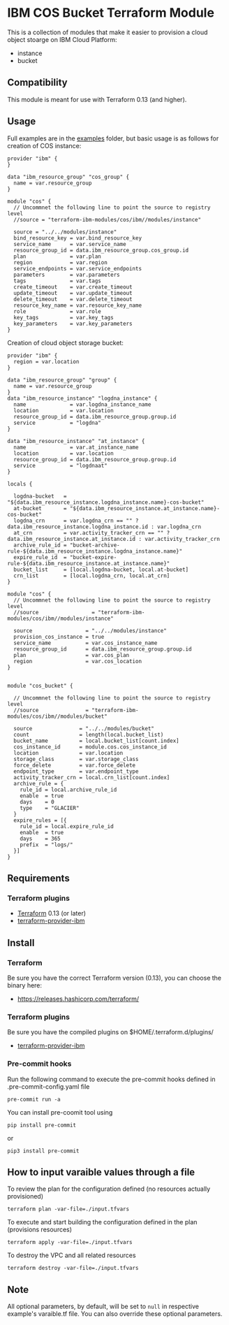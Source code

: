 # IBM COS Bucket Terraform Module

This is a collection of modules that make it easier to provision a cloud object stoarge on IBM Cloud Platform:

* instance
* bucket

## Compatibility

This module is meant for use with Terraform 0.13 (and higher).

## Usage

Full examples are in the [examples](./examples/) folder, but basic usage is as follows for creation of COS instance:


```hcl
provider "ibm" {
}

data "ibm_resource_group" "cos_group" {
  name = var.resource_group
}

module "cos" {
  // Uncommnet the following line to point the source to registry level
  //source = "terraform-ibm-modules/cos/ibm//modules/instance"

  source = "../../modules/instance"
  bind_resource_key = var.bind_resource_key
  service_name      = var.service_name
  resource_group_id = data.ibm_resource_group.cos_group.id
  plan              = var.plan
  region            = var.region
  service_endpoints = var.service_endpoints
  parameters        = var.parameters
  tags              = var.tags
  create_timeout    = var.create_timeout
  update_timeout    = var.update_timeout
  delete_timeout    = var.delete_timeout
  resource_key_name = var.resource_key_name
  role              = var.role
  key_tags          = var.key_tags
  key_parameters    = var.key_parameters
}

```

Creation of cloud object storage bucket:

```hcl
provider "ibm" {
  region = var.location
}

data "ibm_resource_group" "group" {
  name = var.resource_group
}
data "ibm_resource_instance" "logdna_instance" {
  name              = var.logdna_instance_name
  location          = var.location
  resource_group_id = data.ibm_resource_group.group.id
  service           = "logdna"
}

data "ibm_resource_instance" "at_instance" {
  name              = var.at_instance_name
  location          = var.location
  resource_group_id = data.ibm_resource_group.group.id
  service           = "logdnaat"
}

locals {

  logdna-bucket   = "${data.ibm_resource_instance.logdna_instance.name}-cos-bucket"
  at-bucket       = "${data.ibm_resource_instance.at_instance.name}-cos-bucket"
  logdna_crn      = var.logdna_crn == "" ? data.ibm_resource_instance.logdna_instance.id : var.logdna_crn
  at_crn          = var.activity_tracker_crn == "" ? data.ibm_resource_instance.at_instance.id : var.activity_tracker_crn
  archive_rule_id = "bucket-archive-rule-${data.ibm_resource_instance.logdna_instance.name}"
  expire_rule_id  = "bucket-expire-rule-${data.ibm_resource_instance.at_instance.name}"
  bucket_list     = [local.logdna-bucket, local.at-bucket]
  crn_list        = [local.logdna_crn, local.at_crn]
}

module "cos" {
  // Uncommnet the following line to point the source to registry level
  //source                 = "terraform-ibm-modules/cos/ibm//modules/instance"

  source                 = "../../modules/instance"
  provision_cos_instance = true
  service_name           = var.cos_instance_name
  resource_group_id      = data.ibm_resource_group.group.id
  plan                   = var.cos_plan
  region                 = var.cos_location
}


module "cos_bucket" {

  // Uncommnet the following line to point the source to registry level
  //source               = "terraform-ibm-modules/cos/ibm//modules/bucket"

  source               = "../../modules/bucket"
  count                = length(local.bucket_list)
  bucket_name          = local.bucket_list[count.index]
  cos_instance_id      = module.cos.cos_instance_id
  location             = var.location
  storage_class        = var.storage_class
  force_delete         = var.force_delete
  endpoint_type        = var.endpoint_type
  activity_tracker_crn = local.crn_list[count.index]
  archive_rule = {
    rule_id = local.archive_rule_id
    enable  = true
    days    = 0
    type    = "GLACIER"
  }
  expire_rules = [{
    rule_id = local.expire_rule_id
    enable  = true
    days    = 365
    prefix  = "logs/"
  }]
}

```

## Requirements

### Terraform plugins

- [Terraform](https://www.terraform.io/downloads.html) 0.13 (or later)
- [terraform-provider-ibm](https://github.com/IBM-Cloud/terraform-provider-ibm)

## Install

### Terraform

Be sure you have the correct Terraform version (0.13), you can choose the binary here:
- https://releases.hashicorp.com/terraform/

### Terraform plugins

Be sure you have the compiled plugins on $HOME/.terraform.d/plugins/

- [terraform-provider-ibm](https://github.com/IBM-Cloud/terraform-provider-ibm)

### Pre-commit hooks

Run the following command to execute the pre-commit hooks defined in .pre-commit-config.yaml file
```
pre-commit run -a
```
You can install pre-coomit tool using

```
pip install pre-commit
```
or
```
pip3 install pre-commit
```
## How to input varaible values through a file

To review the plan for the configuration defined (no resources actually provisioned)
```
terraform plan -var-file=./input.tfvars
```
To execute and start building the configuration defined in the plan (provisions resources)
```
terraform apply -var-file=./input.tfvars
```

To destroy the VPC and all related resources
```
terraform destroy -var-file=./input.tfvars
```

## Note

All optional parameters, by default, will be set to `null` in respective example's varaible.tf file. You can also override these optional parameters.
